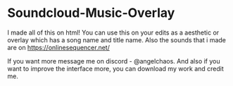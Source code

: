 # Soundcloud-Music-Overlay
I made all of this on html! You can use this on your edits as a aesthetic or overlay which has a song name and title name.
Also the sounds that i made are on https://onlinesequencer.net/

If you want more message me on discord - @angelchaos.
And also if you want to improve the interface more, you can download my work and credit me.
